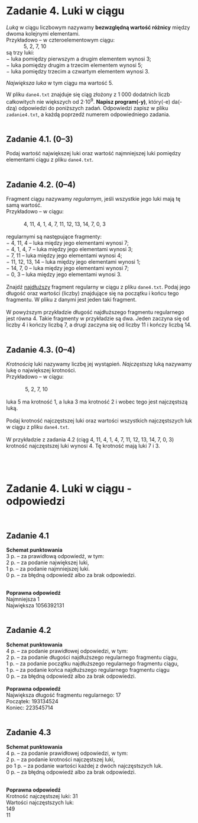 # **Zadanie 4. Luki w ciągu**

*Luką* w ciągu liczbowym nazywamy **bezwzględną wartość różnicy** między dwoma kolejnymi
elementami. <br>
Przykładowo – w czteroelementowym ciągu: <br>
&nbsp;&nbsp;&nbsp;&nbsp;&nbsp;&nbsp;&nbsp;&nbsp;&nbsp;&nbsp;&nbsp;&nbsp;5, 2, 7, 10 <br>
są trzy luki: <br>
− luka pomiędzy pierwszym a drugim elementem wynosi 3; <br>
− luka pomiędzy drugim a trzecim elementem wynosi 5; <br>
− luka pomiędzy trzecim a czwartym elementem wynosi 3. <br>

*Największa luka* w tym ciągu ma wartość 5.

W pliku `dane4.txt` znajduje się ciąg złożony z 1 000 dodatnich liczb całkowitych nie
większych od 2⋅10<sup>9</sup>. **Napisz program(-y)**, który(-e) da(-dzą) odpowiedzi do poniższych zadań.
Odpowiedzi zapisz w pliku `zadanie4.txt`, a każdą poprzedź numerem odpowiedniego
zadania. <br> <br>

## **Zadanie 4.1. (0–3)** <br>
Podaj wartość największej luki oraz wartość najmniejszej luki pomiędzy elementami ciągu
z pliku `dane4.txt`. <br> <br>

## **Zadanie 4.2. (0–4)** <br>
Fragment ciągu nazywamy *regularnym*, jeśli wszystkie jego luki mają tę samą wartość. <br>
Przykładowo – w ciągu: <br> <br>
&nbsp;&nbsp;&nbsp;&nbsp;&nbsp;&nbsp;&nbsp;&nbsp;&nbsp;&nbsp;&nbsp;&nbsp;4, 11, 4, 1, 4, 7, 11, 12, 13, 14, 7, 0, 3 <br> <br>
regularnymi są następujące fragmenty: <br> 
− 4, 11, 4 – luka między jego elementami wynosi 7; <br>
− 4, 1, 4, 7 – luka między jego elementami wynosi 3; <br>
− 7, 11 – luka między jego elementami wynosi 4; <br>
− 11, 12, 13, 14 – luka między jego elementami wynosi 1; <br>
− 14, 7, 0 – luka między jego elementami wynosi 7; <br>
− 0, 3 – luka między jego elementami wynosi 3. <br> <br>
Znajdź <ins>najdłuższy</ins> fragment regularny w ciągu z pliku `dane4.txt`. Podaj jego długość oraz
wartości (liczby) znajdujące się na początku i końcu tego fragmentu. W pliku z danymi jest
jeden taki fragment. <br> <br>
W powyższym przykładzie długość najdłuższego fragmentu regularnego jest równa 4. Takie
fragmenty w przykładzie są dwa. Jeden zaczyna się od liczby 4 i kończy liczbą 7, a drugi
zaczyna się od liczby 11 i kończy liczbą 14. <br> <br>

## **Zadanie 4.3.** (0–4) <br>
*Krotnością* luki nazywamy liczbę jej wystąpień. *Najczęstszą* luką nazywamy lukę
o największej krotności. <br> 
Przykładowo – w ciągu: <br> <br>
&nbsp;&nbsp;&nbsp;&nbsp;&nbsp;&nbsp;&nbsp;&nbsp;&nbsp;&nbsp;&nbsp;&nbsp; 5, 2, 7, 10 <br> <br>
luka 5 ma krotność 1, a luka 3 ma krotność 2 i wobec tego jest najczęstszą luką. <br> <br>
Podaj krotność najczęstszej luki oraz wartości wszystkich najczęstszych luk w ciągu z pliku
`dane4.txt`. <br> <br>
W przykładzie z zadania 4.2 (ciąg 4, 11, 4, 1, 4, 7, 11, 12, 13, 14, 7, 0, 3) krotność najczęstszej
luki wynosi 4. Tę krotność mają luki 7 i 3. <br> <br> <br> <br>

# **Zadanie 4. Luki w ciągu - odpowiedzi** <br> <br>

## **Zadanie 4.1** <br>
**Schemat punktowania** <br>
3 p. – za prawidłową odpowiedź, w tym: <br>
2 p. – za podanie największej luki, <br>
1 p. – za podanie najmniejszej luki. <br>
0 p. – za błędną odpowiedź albo za brak odpowiedzi. <br><br>

**Poprawna odpowiedź** <br>
Najmniejsza 1 <br>
Największa 1056392131 <br> <br>
## **Zadanie 4.2** <br>
**Schemat punktowania** <br>
4 p. – za podanie prawidłowej odpowiedzi, w tym: <br>
2 p. – za podanie długości najdłuższego regularnego fragmentu ciągu, <br>
1 p. – za podanie początku najdłuższego regularnego fragmentu ciągu, <br>
1 p. – za podanie końca najdłuższego regularnego fragmentu ciągu <br>
0 p. – za błędną odpowiedź albo za brak odpowiedzi. <br><br>
**Poprawna odpowiedź** <br>
Największa długość fragmentu regularnego: 17 <br>
Początek: 193134524 <br>
Koniec: 223545714 <br><br>

## **Zadanie 4.3** <br>
**Schemat punktowania** <br>
4 p. – za podanie prawidłowej odpowiedzi, w tym: <br>
2 p. – za podanie krotności najczęstszej luki, <br>
po 1 p. – za podanie wartości każdej z dwóch najczęstszych luk. <br>
0 p. – za błędną odpowiedź albo za brak odpowiedzi. <br><br>

**Poprawna odpowiedź** <br>
Krotność najczęstszej luki: 31 <br>
Wartości najczęstszych luk: <br>
149 <br>
11 <br>

